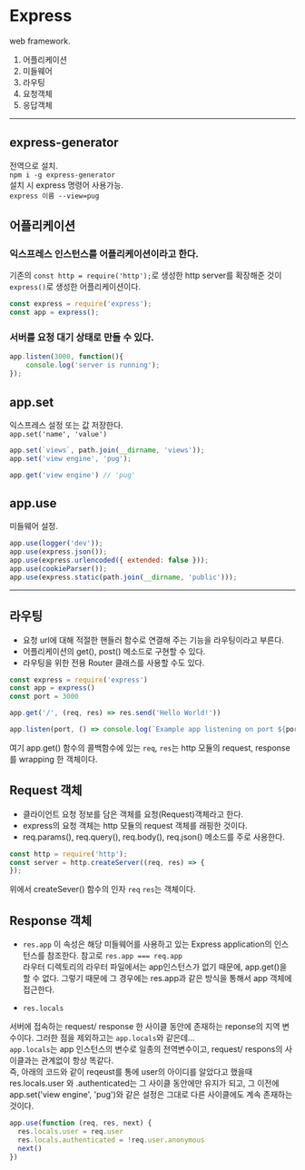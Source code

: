 # Express

web framework. 

1. 어플리케이션
2. 미들웨어
3. 라우팅
4. 요청객체
5. 응답객체

___

## express-generator  

전역으로 설치.  
`npm i -g express-generator`  
설치 시 express 명령어 사용가능.  
`express 이름 --view=pug`

## 어플리케이션

### 익스프레스 인스턴스를 어플리케이션이라고 한다.  

기존의 `const http = require('http');`로 생성한 http server를 확장해준 것이 `express()`로 생성한 어플리케이션이다. 

```javascript
const express = require('express');
const app = express();
```


### 서버를 요청 대기 상태로 만들 수 있다.

```javascript
app.listen(3000, function(){
    console.log('server is running');
});
```

## app.set

익스프레스 설정 또는 값 저장한다.  
`app.set('name', 'value')`

```javascript
app.set(`views`, path.join(__dirname, 'views'));
app.set('view engine', 'pug');

app.get('view engine') // 'pug'
```


## app.use

미들웨어 설정.

```javascript
app.use(logger('dev'));
app.use(express.json());
app.use(express.urlencoded({ extended: false }));
app.use(cookieParser());
app.use(express.static(path.join(__dirname, 'public')));
```

___

## 라우팅 

* 요청 url에 대해 적절한 핸들러 함수로 연결해 주는 기능을 라우팅이라고 부른다.  
* 어플리케이션의 get(), post() 메소드로 구현할 수 있다.  
* 라우팅을 위한 전용 Router 클래스를 사용할 수도 있다. 

```javascript
const express = require('express')
const app = express()
const port = 3000

app.get('/', (req, res) => res.send('Hello World!'))

app.listen(port, () => console.log(`Example app listening on port ${port}!`))
```

여기 app.get() 함수의 콜백함수에 있는 `req`, `res`는 http 모듈의 request, response를 wrapping 한 객체이다. 
 

## Request 객체  

* 클라이언트 요청 정보를 담은 객체를 요청(Request)객체라고 한다.
* express의 요청 객체는 http 모듈의 request 객체를 래핑한 것이다.
* req.params(), req.query(), req.body(), req.json() 메소드를 주로 사용한다. 

```javascript
const http = require('http');
const server = http.createServer((req, res) => {
}); 
```

위에서 createSever() 함수의 인자 `req` `res`는 객체이다. 

## Response 객체

* `res.app`
이 속성은 해당 미들웨어를 사용하고 있는 Express application의 인스턴스를 참조한다. 참고로 `res.app === req.app`  
라우터 디렉토리의 라우터 파일에서는 app인스턴스가 없기 때문에, app.get()을 할 수 없다. 그렇기 때문에 그 경우에는 res.app과 같은 방식을 통해서 app 객체에 접근한다. 

* `res.locals`  

서버에 접속하는 request/ response 한 사이클 동안에 존재하는 reponse의 지역 변수이다. 그러한 점을 제외하고는 `app.locals`와 같은데...  
`app.locals`는 app 인스턴스의 변수로 일종의 전역변수이고, request/ respons의 사이클과는 관계없이 항상 똑같다.  
즉, 아래의 코드와 같이 reqeust를 통에 user의 아이디를 알았다고 했을때 res.locals.user 와 .authenticated는 그 사이클 동안에만 유지가 되고, 그 이전에 app.set('view engine', 'pug')와 같은 설정은 그대로 다른 사이클에도 계속 존재하는 것이다. 

```javascript
app.use(function (req, res, next) {
  res.locals.user = req.user
  res.locals.authenticated = !req.user.anonymous
  next()
})
```